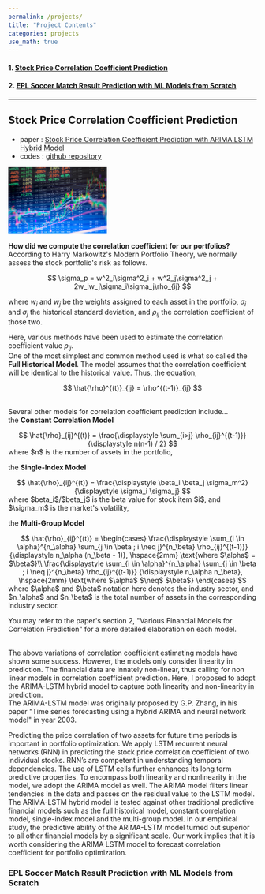 ```yaml
---
permalink: /projects/
title: "Project Contents"
categories: projects
use_math: true
---
```

#### 1. [Stock Price Correlation Coefficient Prediction](#stock-price-correlation-coefficient-prediction)
#### 2. [EPL Soccer Match Result Prediction with ML Models from Scratch](#epl-soccer-match-result-prediction-with-ml-models-from-scratch)

---

## Stock Price Correlation Coefficient Prediction

* paper : [Stock Price Correlation Coefficient Prediction with ARIMA LSTM Hybrid Model](https://arxiv.org/pdf/1808.01560.pdf)  
* codes : [github repository](https://github.com/imhgchoi/ARIMA-LSTM-hybrid-corrcoef-predict)

<img src="../assets/images/stocks.jpg" alt="drawing" width="200"/>

**How did we compute the correlation coefficient for our portfolios?**  
According to Harry Markowitz's Modern Portfolio Theory, we normally assess the stock portfolio's risk as follows.
 <br>  
<center>
$$
\sigma_p = w^2_i\sigma^2_i + w^2_j\sigma^2_j + 2w_iw_j\sigma_i\sigma_j\rho_{ij}
$$
</center>  

where $w_i$ and $w_j$ be the weights assigned to each asset in the portfolio, $\sigma_i$ and $\sigma_j$ the historical
standard deviation, and $\rho_{ij}$ the correlation coefficient of those two.
 <br>  
 
Here, various methods have been used to estimate the correlation coefficient value $\rho_{ij}$.  
One of the most simplest and common method used is what so called the **Full Historical Model**. The model assumes that
the correlation coefficient will be identical to the historical value. Thus, the equation,
 <br>  
<center>
$$
\hat{\rho}^{(t)}_{ij} = \rho^{(t-1)}_{ij}
$$
</center>
 <br>  

Several other models for correlation coefficient prediction include...  
the **Constant Correlation Model**
 <br>  
<center>
$$
\hat{\rho}_{ij}^{(t)} = \frac{\displaystyle \sum_{i>j} \rho_{ij}^{(t-1)}} {\displaystyle n(n-1) / 2}
$$
</center>
where $n$ is the number of assets in the portfolio,
 <br>  

the **Single-Index Model**
 <br>  
<center>
$$
\hat{\rho}_{ij}^{(t)} = \frac{\displaystyle \beta_i \beta_j \sigma_m^2} {\displaystyle \sigma_i \sigma_j}
$$
</center>
where $beta_i$/$beta_j$ is the beta value for stock item $i$, and $\sigma_m$ is the market's volatility,
 <br>  

the **Multi-Group Model**
 <br>  
<center>
$$
\hat{\rho}_{ij}^{(t)} = \begin{cases}
\frac{\displaystyle \sum_{i \in \alpha}^{n_\alpha} \sum_{j \in \beta ; i \neq j}^{n_\beta} \rho_{ij}^{(t-1)}} {\displaystyle n_\alpha (n_\beta - 1)}, \hspace{2mm} \text{where  $\alpha$ = $\beta$}\\
\frac{\displaystyle \sum_{i \in \alpha}^{n_\alpha} \sum_{j \in \beta ; i \neq j}^{n_\beta} \rho_{ij}^{(t-1)}} {\displaystyle n_\alpha  n_\beta}, \hspace{2mm} \text{where $\alpha$ $\neq$ $\beta$}
\end{cases}
$$
</center>
where $\alpha$ and $\beta$ notation here denotes the industry sector, and $n_\alpha$ and $n_\beta$ is the total number
 of assets in the corresponding industry sector.
 <br>  

You may refer to the paper's section 2, "Various Financial Models for Correlation Prediction" for a more detailed 
elaboration on each model.
 <br><br>  
 
The above variations of correlation coefficient estimating models have shown some success. However, the models only
consider linearity in prediction. The financial data are innately non-linear, thus calling for non linear models in
correlation coefficient prediction. Here, I proposed to adopt the ARIMA-LSTM hybrid model to capture both linearity
and non-linearity in prediction.  
The ARIMA-LSTM model was originally proposed by G.P. Zhang, in his paper "Time series forecasting using a hybrid ARIMA 
and neural network model" in year 2003.

Predicting the price correlation of two assets for future time periods is important in portfolio optimization. We apply LSTM recurrent neural networks
(RNN) in predicting the stock price correlation coefficient of two individual
stocks. RNN’s are competent in understanding temporal dependencies. The
use of LSTM cells further enhances its long term predictive properties. To encompass both linearity and nonlinearity in the model, we adopt the ARIMA
model as well. The ARIMA model filters linear tendencies in the data and
passes on the residual value to the LSTM model. The ARIMA-LSTM hybrid
model is tested against other traditional predictive financial models such as
the full historical model, constant correlation model, single-index model and
the multi-group model. In our empirical study, the predictive ability of the
ARIMA-LSTM model turned out superior to all other financial models by a
significant scale. Our work implies that it is worth considering the ARIMA LSTM model to forecast correlation coefficient for portfolio optimization.


### EPL Soccer Match Result Prediction with ML Models from Scratch
